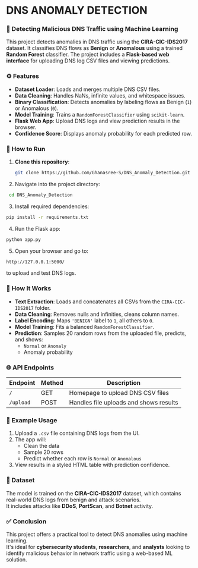 # DNS ANOMALY DETECTION

### 🚨 Detecting Malicious DNS Traffic using Machine Learning

This project detects anomalies in DNS traffic using the **CIRA-CIC-IDS2017** dataset. It classifies DNS flows as **Benign** or **Anomalous** using a trained **Random Forest** classifier. The project includes a **Flask-based web interface** for uploading DNS log CSV files and viewing predictions.



### ⚙️ Features

- **Dataset Loader**: Loads and merges multiple DNS CSV files.
- **Data Cleaning**: Handles NaNs, infinite values, and whitespace issues.
- **Binary Classification**: Detects anomalies by labeling flows as Benign (`1`) or Anomalous (`0`).
- **Model Training**: Trains a `RandomForestClassifier` using `scikit-learn`.
- **Flask Web App**: Upload DNS logs and view prediction results in the browser.
- **Confidence Score**: Displays anomaly probability for each predicted row.


### 🚀 How to Run

1. **Clone this repository**:
   ```bash
   git clone https://github.com/Ghanasree-S/DNS_Anomaly_Detection.git
   ```
2. Navigate into the project directory:
  ```bash
   cd DNS_Anomaly_Detection
  ```
3. Install required dependencies:
  ```bash
  pip install -r requirements.txt
  ```
4. Run the Flask app:
  ```bash
  python app.py
  ```
5. Open your browser and go to:
  ```bash
  http://127.0.0.1:5000/
```
  to upload and test DNS logs.

  

### 🧠 How It Works

- **Text Extraction**: Loads and concatenates all CSVs from the `CIRA-CIC-IDS2017` folder.
- **Data Cleaning**: Removes nulls and infinities, cleans column names.
- **Label Encoding**: Maps `'BENIGN'` label to `1`, all others to `0`.
- **Model Training**: Fits a balanced `RandomForestClassifier`.
- **Prediction**: Samples 20 random rows from the uploaded file, predicts, and shows:
  - `Normal` or `Anomaly`
  - Anomaly probability



### 🌐 API Endpoints

| Endpoint   | Method | Description                            |
|------------|--------|----------------------------------------|
| `/`        | GET    | Homepage to upload DNS CSV files       |
| `/upload`  | POST   | Handles file uploads and shows results |



### 🧪 Example Usage

1. Upload a `.csv` file containing DNS logs from the UI.
2. The app will:
   - Clean the data
   - Sample 20 rows
   - Predict whether each row is `Normal` or `Anomalous`
3. View results in a styled HTML table with prediction confidence.



### 📁 Dataset

The model is trained on the **CIRA-CIC-IDS2017** dataset, which contains real-world DNS logs from benign and attack scenarios.  
It includes attacks like **DDoS**, **PortScan**, and **Botnet** activity.



### ✅ Conclusion

This project offers a practical tool to detect DNS anomalies using machine learning.  
It's ideal for **cybersecurity students**, **researchers**, and **analysts** looking to identify malicious behavior in network traffic using a web-based ML solution.
